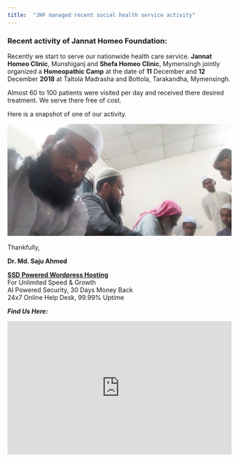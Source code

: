 ```yaml
---
title:  "JHF managed recent social health service activity"
---
```

<h3>Recent activity of <span class="caps">Jannat Homeo Foundation</span>:</h3>

<p>Recently we start to serve our nationwide health care service. <strong>Jannat Homeo Clinic</strong>, Munshiganj and <strong>Shefa Homeo Clinic</strong>, Mymensingh jointly organized a <strong>Homeopathic Camp</strong> at the date of <strong>11</strong> December and <strong>12</strong> December <strong>2018</strong> at Taltola Madrasha and Bottola, Tarakandha, Mymensingh. </p>

<p>Almost 60 to 100 patients were visited per day and received there desired treatment. We serve there free of cost.</p>

<p>Here is a snapshot of one of our activity.</p>

![Jannat Homeo Foundation Care](/assets/images/12-12-18.jpg)

<p>Thankfully,</p>

<p><strong>Dr. Md. Saju Ahmed</strong></p>

<strong><a href="https://manage.xeonbd.com/aff.php?aff=325&page=managed-wordPress-ssd-hosting" target="_blank">SSD Powered Wordpress Hosting</a></strong><br>                    For Unlimited Speed & Growth<br>                    AI Powered Security, 30 Days Money Back<br>                    24x7 Online Help Desk, 99.99% Uptime                

_**Find Us Here:**_

<iframe src="https://www.google.com/maps/embed?pb=!1m18!1m12!1m3!1d3659.1888038494876!2d90.49916171436345!3d23.48970805460321!2m3!1f0!2f0!3f0!3m2!1i1024!2i768!4f13.1!3m3!1m2!1s0x3755aec5e94a7919%3A0x271d9f81f7c998c7!2sAldi+Bazar%2C+Aldi+Bazar+Rd!5e0!3m2!1sen!2sbd!4v1456549121982" width="100%" height="300" frameborder="0" style="border:0" allowfullscreen></iframe>
